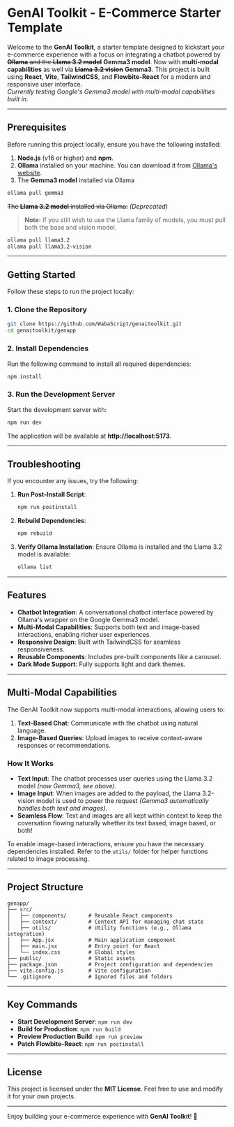 # GenAI Toolkit - E-Commerce Starter Template

Welcome to the **GenAI Toolkit**, a starter template designed to kickstart your e-commerce experience with a focus on integrating a chatbot powered by ~~**Ollama** and the **Llama 3.2 model**~~ **Gemma3 model**. Now with **multi-modal capabilities** as well via ~~**Llama 3.2 vision**~~ **Gemma3**. This project is built using **React**, **Vite**, **TailwindCSS**, and **Flowbite-React** for a modern and responsive user interface.<br>
<em> Currently testing Google's Gemma3 model with multi-modal capabilities built in</em>.


---

## Prerequisites

Before running this project locally, ensure you have the following installed:

1. **Node.js** (v16 or higher) and **npm**.
2. **Ollama** installed on your machine. You can download it from [Ollama's website](https://ollama.ai/).
3. The **Gemma3 model** installed via Ollama
```bash
ollama pull gemma3
```

~~The **Llama 3.2 model** installed via Ollama:~~ *(Deprecated)*  
   > **Note:** If you still wish to use the Llama family of models, you must pull both the base and vision model.  
   ```bash
   ollama pull llama3.2
   ollama pull llama3.2-vision
   ```

---

## Getting Started

Follow these steps to run the project locally:

### 1. Clone the Repository
```bash
git clone https://github.com/WabaScript/genaitoolkit.git
cd genaitoolkit/genapp
```

### 2. Install Dependencies
Run the following command to install all required dependencies:
```bash
npm install
```

### 3. Run the Development Server
Start the development server with:
```bash
npm run dev
```

The application will be available at **http://localhost:5173**.

---

## Troubleshooting

If you encounter any issues, try the following:

1. **Run Post-Install Script**:
   ```bash
   npm run postinstall
   ```

2. **Rebuild Dependencies**:
   ```bash
   npm rebuild
   ```

3. **Verify Ollama Installation**:
   Ensure Ollama is installed and the Llama 3.2 model is available:
   ```bash
   ollama list
   ```

---

## Features

- **Chatbot Integration**: A conversational chatbot interface powered by Ollama's wrapper on the Google Gemma3 model.
- **Multi-Modal Capabilities**: Supports both text and image-based interactions, enabling richer user experiences.
- **Responsive Design**: Built with TailwindCSS for seamless responsiveness.
- **Reusable Components**: Includes pre-built components like a carousel.
- **Dark Mode Support**: Fully supports light and dark themes.

---

## Multi-Modal Capabilities

The GenAI Toolkit now supports multi-modal interactions, allowing users to:

1. **Text-Based Chat**: Communicate with the chatbot using natural language.
2. **Image-Based Queries**: Upload images to receive context-aware responses or recommendations.

### How It Works

- **Text Input**: The chatbot processes user queries using the Llama 3.2 model <em>(now Gemma3, see above)</em>.
- **Image Input**: When images are added to the payload, the Llama 3.2-vision model is used to power the request <em>(Gemma3 automatically handles both text and images)</em>.
- **Seamless Flow**: Text and images are all kept within context to keep the coversation flowing naturally whether its text based, image based, or both!

To enable image-based interactions, ensure you have the necessary dependencies installed. Refer to the `utils/` folder for helper functions related to image processing.

---

## Project Structure

```plaintext
genapp/
├── src/
│   ├── components/       # Reusable React components
│   ├── context/          # Context API for managing chat state
│   ├── utils/            # Utility functions (e.g., Ollama integration)
│   ├── App.jsx           # Main application component
│   ├── main.jsx          # Entry point for React
│   └── index.css         # Global styles
├── public/               # Static assets
├── package.json          # Project configuration and dependencies
├── vite.config.js        # Vite configuration
└── .gitignore            # Ignored files and folders
```

---

## Key Commands

- **Start Development Server**: `npm run dev`
- **Build for Production**: `npm run build`
- **Preview Production Build**: `npm run preview`
- **Patch Flowbite-React**: `npm run postinstall`

---


## License

This project is licensed under the **MIT License**. Feel free to use and modify it for your own projects.

---

Enjoy building your e-commerce experience with **GenAI Toolkit**! 🚀